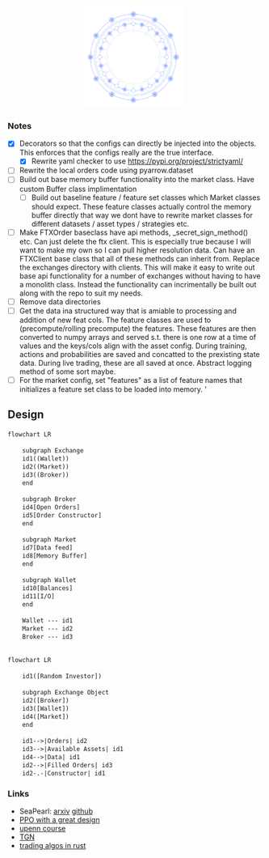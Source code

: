 <p align="center">
  <img width="200" height="200" src="https://github.com/magi-1/lattice/blob/main/images/logo.png">
</p>


### Notes

- [X] Decorators so that the configs can directly be injected into the objects. This enforces that the configs really are the true interface.
   - [X] Rewrite yaml checker to use https://pypi.org/project/strictyaml/
- [ ] Rewrite the local orders code using pyarrow.dataset
- [ ] Build out base memory buffer functionality into the market class. Have custom Buffer class implimentation
  - [ ] Build out baseline feature / feature set classes which Market classes should expect. These feature classes actually control the memory buffer directly that way we dont have to rewrite market classes for different datasets / asset types / strategies etc. 
- [ ] Make FTXOrder baseclass have api methods, _secret_sign_method() etc. Can just delete the ftx client. This is especially true because I will want to make my own so I can pull higher resolution data. Can have an FTXClient base class that all of these methods can inherit from. Replace the exchanges directory with clients. This will make it easy to write out base api functionality for a number of exchanges without having to have a monolith class. Instead the functionality can incrimentally be built out along with the repo to suit my needs. 
- [ ] Remove data directories
- [ ] Get the data ina structured way that is amiable to processing and addition of new feat cols.
The feature classes are used to (precompute/rolling precompute) the features.
These features are then converted to numpy arrays and served s.t. there is one row at a time of values
and the keys/cols align with the asset config. During training, actions and probabilities are saved and concatted to the prexisting state data. During live trading, these are all saved at once. Abstract logging method of some sort maybe.
- [ ] For the market config, set "features" as a list of feature names that initializes a feature set class to be loaded into memory. '

## Design

```mermaid
flowchart LR

    subgraph Exchange
    id1((Wallet))
    id2((Market))
    id3((Broker))
    end

    subgraph Broker
    id4[Open Orders]
    id5[Order Constructor]
    end
    
    subgraph Market
    id7[Data feed]
    id8[Memory Buffer]
    end

    subgraph Wallet
    id10[Balances]
    id11[I/O]
    end
    
    Wallet --- id1
    Market --- id2
    Broker --- id3
```

```mermaid

flowchart LR

    id1([Random Investor])

    subgraph Exchange Object
    id2([Broker])
    id3([Wallet])
    id4([Market])
    end

    id1-->|Orders| id2
    id3-->|Available Assets| id1
    id4-->|Data| id1
    id2-->|Filled Orders| id3
    id2-.-|Constructor| id1
````

### Links

- SeaPearl: [arxiv](https://arxiv.org/pdf/2102.09193v1.pdf) [github](https://github.com/corail-research/SeaPearl.jl)
- [PPO with a great design](https://github.com/google/flax/tree/main/examples/ppo/)
- [upenn course](https://gnn.seas.upenn.edu/wp-content/uploads/2020/11/lecture_11_handout.pdf)
- [TGN](https://arxiv.org/pdf/2006.10637.pdf)
- [trading algos in rust](https://github.com/fabianboesiger)
